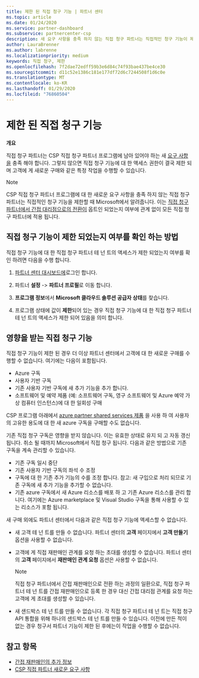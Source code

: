 ```yaml
---
title: 제한 된 직접 청구 기능 | 파트너 센터
ms.topic: article
ms.date: 01/24/2020
ms.service: partner-dashboard
ms.subservice: partnercenter-csp
description: 새 요구 사항을 충족 하지 않는 직접 청구 파트너는 직접적인 청구 기능이 제한 됩니다.
author: LauraBrenner
ms.author: labrenne
ms.localizationpriority: medium
keywords: 직접 청구, 제한
ms.openlocfilehash: 7f2dae72edff59b3e6d84c74f93bae437be4ce30
ms.sourcegitcommit: d11c52e1386c181e177df72d6c7244508f1d6c0e
ms.translationtype: MT
ms.contentlocale: ko-KR
ms.lasthandoff: 01/29/2020
ms.locfileid: "76860504"
---
```

# <a name="restricted-direct-bill-capabilities"></a>제한 된 직접 청구 기능  

**개요**

직접 청구 파트너는 CSP 직접 청구 파트너 프로그램에 남아 있어야 하는 새 [요구 사항을](direct-partner-new-requirements.md) 충족 해야 합니다. 그렇지 않으면 직접 청구 기능에 대 한 액세스 권한이 결국 제한 되며 고객에 게 새로운 구매와 같은 특정 작업을 수행할 수 있습니다. 

>[!Note]
>CSP 직접 청구 파트너 프로그램에 대 한 새로운 요구 사항을 충족 하지 않는 직접 청구 파트너는 직접적인 청구 기능을 제한할 때 Microsoft에서 알려줍니다. 이는 [직접 청구 파트너에서 간접 대리점으로의 전환이](transition-direct-to-indirect.md) 옵트인 되었는지 여부에 관계 없이 모든 직접 청구 파트너에 적용 됩니다.  
 
## <a name="how-to-tell-if-your-direct-bill-capabilities-has-been-restricted"></a>직접 청구 기능이 제한 되었는지 여부를 확인 하는 방법 

직접 청구 기능에 대 한 직접 청구 파트너 테 넌 트의 액세스가 제한 되었는지 여부를 확인 하려면 다음을 수행 합니다. 

1. [파트너 센터 대시보드에](https://partner.microsoft.com/dashboard)로그인 합니다. 

2. 파트너 **설정** -> **파트너 프로필**로 이동 합니다. 

3. **프로그램 정보**에서 **Microsoft 클라우드 솔루션 공급자 상태**를 찾습니다. 

4. 프로그램 상태에 값이 **제한**되어 있는 경우 직접 청구 기능에 대 한 직접 청구 파트너 테 넌 트의 액세스가 제한 되어 있음을 의미 합니다. 
 
## <a name="affected-direct-bill-capabilities"></a>영향을 받는 직접 청구 기능 

직접 청구 기능이 제한 된 경우 더 이상 파트너 센터에서 고객에 대 한 새로운 구매를 수행할 수 없습니다. 여기에는 다음이 포함됩니다. 

- Azure 구독 
- 사용자 기반 구독 
- 기존 사용자 기반 구독에 새 추가 기능을 추가 합니다. 
- 소프트웨어 및 예약 제품 (예: 소프트웨어 구독, 영구 소프트웨어 및 Azure 예약 가상 컴퓨터 인스턴스)에 대 한 일회성 구매 

CSP 프로그램 아래에서 [azure partner shared services 제품](shared-services.md) 을 사용 하 여 사용자의 고유한 용도에 대 한 새 azure 구독을 구매할 수도 없습니다. 

기존 직접 청구 구독은 영향을 받지 않습니다. 이는 유효한 상태로 유지 되 고 자동 갱신 됩니다. 취소 될 때까지 Microsoft에서 직접 청구 됩니다. 다음과 같은 방법으로 기존 구독을 계속 관리할 수 있습니다. 

- 기존 구독 일시 중단 
- 기존 사용자 기반 구독의 좌석 수 조정 
- 구독에 대 한 기존 추가 기능의 수를 조정 합니다. 참고: 새 구입으로 처리 되므로 기존 구독에 새 추가 기능을 추가할 수 없습니다. 
- 기존 azure 구독에서 새 Azure 리소스를 배포 하 고 기존 Azure 리소스를 관리 합니다. 여기에는 Azure marketplace 및 Visual Studio 구독을 통해 사용할 수 있는 리소스가 포함 됩니다. 

새 구매 외에도 파트너 센터에서 다음과 같은 직접 청구 기능에 액세스할 수 없습니다. 

- 새 고객 테 넌 트를 만들 수 없습니다. 파트너 센터의 **고객** 페이지에서 **고객 만들기** 옵션을 사용할 수 없습니다. 
- 고객에 게 직접 재판매인 관계를 요청 하는 초대를 생성할 수 없습니다. 파트너 센터의 **고객** 페이지에서 **재판매인 관계 요청** 옵션은 사용할 수 없습니다. 

    >[!Note]
    >직접 청구 파트너에서 간접 재판매인으로 전환 하는 과정의 일환으로, 직접 청구 파트너 테 넌 트를 간접 재판매인으로 등록 한 경우 대신 간접 대리점 관계를 요청 하는 고객에 게 초대를 생성할 수 있습니다. 
 
- 새 샌드박스 테 넌 트를 만들 수 없습니다. 각 직접 청구 파트너 테 넌 트는 직접 청구 API 통합을 위해 하나의 샌드박스 테 넌 트를 만들 수 있습니다. 이전에 만든 적이 없는 경우 청구서 파트너 기능이 제한 된 후에는이 작업을 수행할 수 없습니다.  

## <a name="see-also"></a>참고 항목 
- [간접 재판매인의 추가 정보](https://assetsprod.microsoft.com/csp-directbill-to-indirect-transition.pdf) 
- [CSP 직접 파트너 새로운 요구 사항](direct-partner-new-requirements.md)